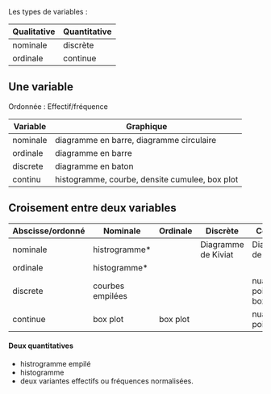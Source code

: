Les types de variables :

| Qualitative | Quantitative |
|---|---|
| nominale | discrète |
| ordinale | continue |

## Une variable

Ordonnée : Effectif/fréquence

| Variable | Graphique |
|---|---|
| nominale | diagramme en barre, diagramme circulaire | descroissant ordonnee par eff/freq
| ordinale | diagramme en barre | classee par la var|
| discrete | diagramme en baton | 
| continu | histogramme, courbe, densite cumulee, box plot |
 
## Croisement entre deux variables

| Abscisse/ordonné | Nominale | Ordinale | Discrète | Continue |
|---|---|---|---|---|
| nominale | histrogramme* | | Diagramme de Kiviat | Diagramme de Kiviat |
| ordinale | histogramme* | | | |
| discrete | courbes empilées |  |  | nuage de points; boxplot |
| continue | box plot | box plot | | nuage de points |

#### Deux quantitatives

* histrogramme empilé
* histogramme
* deux variantes effectifs ou fréquences normalisées.
